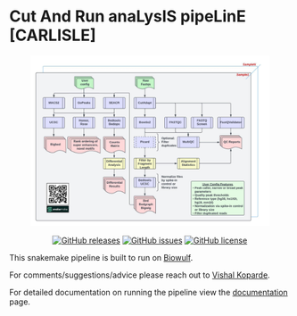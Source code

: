 # Cut And Run anaLysIS pipeLinE [CARLISLE]

<div align="center">
  <img src="resources/img/CUTandRUN_Workflow.jpeg" width="85%" height="85%">
  
  [![GitHub releases](https://img.shields.io/github/release/CCBR/CARLISLE)](https://github.com/CCBR/CARLISLE/releases)  [![GitHub issues](https://img.shields.io/github/issues/CCBR/CARLISLE)](https://github.com/CCBR/CARLISLE/issues) [![GitHub license](https://img.shields.io/github/license/CCBR/CARLISLE)](https://github.com/CCBR/CARLISLE/blob/master/LICENSE)  

</div>

This snakemake pipeline is built to run on [Biowulf](https://hpc.nih.gov/).

For comments/suggestions/advice please reach out to [Vishal Koparde](mailto:vishal.koparde@nih.gov).

For detailed documentation on running the pipeline view the [documentation](https://CCBR.github.io/CARLISLE/) page.
